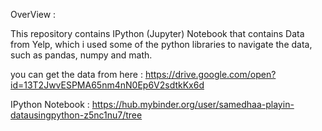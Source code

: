 OverView : 

This repository contains IPython (Jupyter) Notebook that contains Data from Yelp, which i used some of the python libraries to navigate the data, such as pandas, numpy and math.

you can get the data from here : https://drive.google.com/open?id=13T2JwvESPMA65nm4nN0Ep6V2sdtkKx6d

IPython Notebook : https://hub.mybinder.org/user/samedhaa-playin-datausingpython-z5nc1nu7/tree


